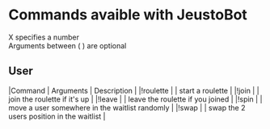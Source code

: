 Commands avaible with JeustoBot 
=========

X specifies a number  
Arguments between ( ) are optional


User
----
 
|Command | Arguments |  Description |
|!roulette |  | start a roulette |
|!join |  | join the roulette if it's up | 
|!leave |  | leave the roulette if you joined |
|!spin |  | move a user somewhere in the waitlist randomly | 
|!swap |  | swap the 2 users position in the waitlist | 
